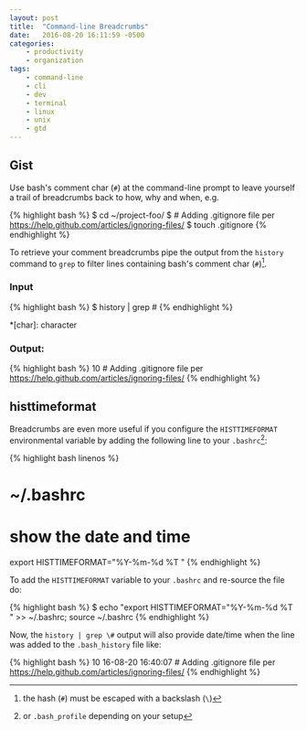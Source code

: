 ```yaml
---
layout: post
title:  "Command-line Breadcrumbs"
date:   2016-08-20 16:11:59 -0500
categories:
    - productivity
    - organization
tags:
    - command-line
    - cli
    - dev
    - terminal
    - linux
    - unix
    - gtd
---
```


## Gist

Use bash's comment char (`#`) at the command-line prompt to leave yourself a trail of breadcrumbs back to how, why and when, e.g.

{% highlight bash %}
$ cd ~/project-foo/
$ # Adding .gitignore file per https://help.github.com/articles/ignoring-files/
$ touch .gitignore
{% endhighlight %}

To retrieve your comment breadcrumbs pipe the output from the `history` command to `grep` to filter lines containing bash's comment char (`#`)[^backslashEscapes].

### Input

{% highlight bash %}
$ history | grep \#
{% endhighlight %}

[^backslashEscapes]: the hash (`#`) must be escaped with a backslash (`\`)

*[char]: character

### Output:

{% highlight bash %}
10 # Adding .gitignore file per https://help.github.com/articles/ignoring-files/
{% endhighlight %}

## histtimeformat

Breadcrumbs are even more useful if you configure the `HISTTIMEFORMAT` environmental variable by adding the following line to your `.bashrc`[^bash_profile]:

{% highlight bash linenos %}
# ~/.bashrc
# show the date and time
export HISTTIMEFORMAT="%Y-%m-%d %T "
{% endhighlight %}

To add the `HISTTIMEFORMAT` variable to your `.bashrc` and re-source the file do:

{% highlight bash %}
$ echo "export HISTTIMEFORMAT="%Y-%m-%d %T " >> ~/.bashrc; source ~/.bashrc
{% endhighlight %}

Now, the `history | grep \#` output will also provide date/time when the line was added to the `.bash_history` file like:

{% highlight bash %}
10  16-08-20 16:40:07    # Adding .gitignore file per https://help.github.com/articles/ignoring-files/
{% endhighlight %}

[^bash_profile]: or `.bash_profile` depending on your setup
